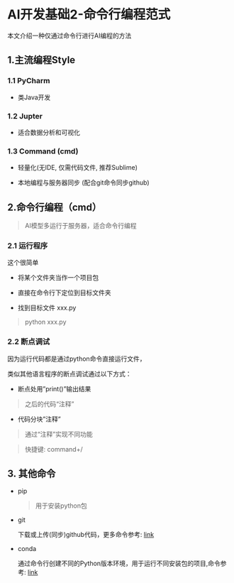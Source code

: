# AI开发基础2-命令行编程范式

本文介绍一种仅通过命令行进行AI编程的方法

## 1.主流编程Style

### 1.1 PyCharm

- 类Java开发

### 1.2 Jupter

- 适合数据分析和可视化

### 1.3 Command (cmd)

- 轻量化(无IDE, 仅需代码文件, 推荐Sublime)

- 本地编程与服务器同步 (配合git命令同步github)

## 2.命令行编程（cmd）

> AI模型多运行于服务器，适合命令行编程

### 2.1 运行程序

这个很简单

- 将某个文件夹当作一个项目包

- 直接在命令行下定位到目标文件夹

- 找到目标文件 xxx.py

> python  xxx.py


### 2.2 断点调试

因为运行代码都是通过python命令直接运行文件，

类似其他语言程序的断点调试通过以下方式：

    
- 断点处用”print()”输出结果
        
> 之后的代码“注释”

    
- 代码分块”注释”
        
        
> 通过“注释”实现不同功能
        
        
> 快捷键: command+/


## 3. 其他命令

- pip

    >用于安装python包

- git

    下载或上传(同步)github代码，更多命令参考: [link](https://github.com/disanda/Python_OS/blob/master/cmd/git.md)

- conda

    通过命令行创建不同的Python版本环境，用于运行不同安装包的项目,命令参考: [link](https://github.com/disanda/Python_OS/blob/master/cmd/conda.md)




